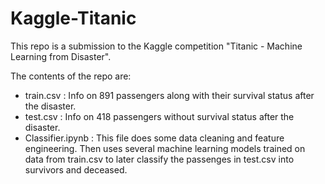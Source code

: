 # Kaggle-Titanic

This repo is a submission to the Kaggle competition "Titanic - Machine Learning from Disaster".

The contents of the repo are:
- train.csv : Info on 891 passengers along with their survival status after the disaster.
- test.csv : Info on 418 passengers without survival status after the disaster.
- Classifier.ipynb : This file does some data cleaning and feature engineering. Then uses several machine learning models trained on data from train.csv 
to later classify the passenges in test.csv into survivors and deceased.
